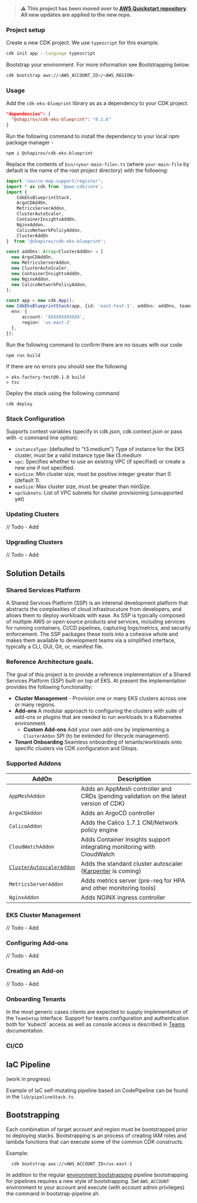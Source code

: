> :warning: **This project has been moved over to [AWS Quickstart repository](https://github.com/aws-quickstart/quickstart-ssp-amazon-eks). All new updates are applied to the new repo.**

### Project setup

Create a new CDK project. We use `typescript` for this example. 

```bash
cdk init app --language typescript
```

Bootstrap your environment. For more information see Bootstrapping below.  

```bash
cdk bootstrap aws://<AWS_ACCOUNT_ID>/<AWS_REGION>
```

### Usage

Add the `cdk-eks-blueprint` library as as a dependency to your CDK project. 

```json
"dependencies": {
  "@shapirov/cdk-eks-blueprint": "0.1.6"
}
```

Run the following command to install the dependency to your local npm package manager - 
```
npm i @shapirov/cdk-eks-blueprint
```

Replace the contents of `bin/<your-main-file>.ts` (where `your-main-file` by default is the name of the root project directory) with the following:

```typescript
import 'source-map-support/register';
import * as cdk from '@aws-cdk/core';
import {
    CdkEksBlueprintStack, 
    ArgoCDAddOn,
    MetricsServerAddon, 
    ClusterAutoScaler, 
    ContainerInsightsAddOn, 
    NginxAddon, 
    CalicoNetworkPolicyAddon, 
    ClusterAddOn
}  from '@shapirov/cdk-eks-blueprint';

const addOns: Array<ClusterAddOn> = [
  new ArgoCDAddOn,
  new MetricsServerAddon,
  new ClusterAutoScaler,
  new ContainerInsightsAddOn,
  new NginxAddon, 
  new CalicoNetworkPolicyAddon,
];

const app = new cdk.App();
new CdkEksBlueprintStack(app, {id: 'east-test-1', addOns: addOns, teams: []}, {
  env: {
      account: 'XXXXXXXXXXXX',
      region: 'us-east-2'
  },
});
```

Run the following command to confirm there are no issues with our code

```
npm run build 
```

If there are no errors you should see the following
```
> eks-factory-test@0.1.0 build
> tsc
```

Deploy the stack using the following command

```
cdk deploy
```

### Stack Configuration

Supports context variables (specify in cdk.json, cdk.context.json or pass with -c command line option):

- `instanceType`: (defaulted to "t3.medium") Type of instance for the EKS cluster, must be a valid instance type like t3.medium
- `vpc`: Specifies whether to use an existing VPC (if specified) or create a new one if not specified.
- `minSize`: Min cluster size, must be positive integer greater than 0 (default 1).
- `maxSize`: Max cluster size, must be greater than minSize.
- `vpcSubnets`: List of VPC subnets for cluster provisioning (unsupported yet)

### Updating Clusters

// Todo - Add

### Upgrading Clusters

// Todo - Add

## Solution Details

### Shared Services Platform

A Shared Services Platform (SSP) is an interenal development platform that abstracts the complexities of cloud infrastrucuture from developers, and allows them to deploy workloads with ease. As SSP is typically composed of multiple AWS or open source products and services, including services for running containers, CI/CD pipelines, capturing logs/metrics, and security enforcement. The SSP packages these tools into a cohesive whole and makes them available to development teams via a simplified interface, typically a CLI, GUI, Git, or, manifest file. 

### Reference Architecture goals.

The goal of this project is to provide a reference implementation of a Shared Services Platform (SSP) built on top of EKS. At present the implementation provides the following functionality:

  * **Cluster Management** - Provision one or many EKS clusters across one or many regions.
  * **Add-ons** A modular approach to configuring the clusters with suite of add-ons or plugins that are needed to run workloads in a Kubernetes environment. 
    * **Custom Add-ons** Add your own add-ons by implementing a `ClusterAddon` SPI (to be extended for lifecycle management). 
  * **Tenant Onboarding** Seamless onboarding of tenants/workloads onto specific clusters via CDK configuration and Gitops.

### Supported Addons

| AddOn             | Description                                                                       |
|-------------------|-----------------------------------------------------------------------------------|
| `AppMeshAddon`           | Adds an AppMesh controller and CRDs (pending validation on the latest version of CDK) |
| `ArgoCDAddon`            | Adds an ArgoCD controller |
| `CalicoAddon`            | Adds the Calico 1.7.1 CNI/Network policy engine |
| `CloudWatchAddon`        | Adds Container Insights support integrating monitoring with CloudWatch |
| [`ClusterAutoscalerAddon`](./docs/addons/cluster-autoscaler.md) | Adds the standard cluster autoscaler ([Karpenter](https://github.com/awslabs/karpenter) is coming)|
| `MetricsServerAddon`| Adds metrics server (pre-req for HPA and other monitoring tools)|
| `NginxAddon`        | Adds NGINX ingress controller |

### EKS Cluster Management 

// Todo - Add

### Configuring Add-ons 

// Todo - Add

### Creating an Add-on

// Todo - Add

### Onboarding Tenants

In the most generic cases clients are expected to supply implementation of the `TeamSetup` interface.
Support for teams configuration and authentication both for 'kubectl` access as well as console access is described in [Teams](docs/teams.md) documentation.


### CI/CD

## IaC Pipeline

(work in progress)

Example of IaC self-mutating pipeline based on CodePipeline can be found in the `lib/pipelineStack.ts`.

## Bootstrapping

Each combination of target account and region must be bootstrapped prior to deploying stacks.
Bootstrapping is an process of creating IAM roles and lambda functions that can execute some of the common CDK constructs.

Example: 
```   
  cdk bootstrap aws://<AWS_ACCOUNT_ID>/us-east-1
```
In addition to the regular [environment bootstrapping](https://docs.aws.amazon.com/cdk/latest/guide/bootstrapping.html) pipeline bootstrapping for pipelines requires a new style of bootstrapping. Set `AWS_ACCOUNT` environment to your account and execute (with account admin privileges) the command in bootstrap-pipeline.sh.  
